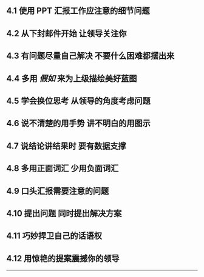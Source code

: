 ## 4.1 使用 PPT 汇报工作应注意的细节问题

## 4.2 从下封邮件开始 让领导关注你

## 4.3 有问题尽量自己解决 不要什么困难都摆出来

## 4.4 多用 *假如* 来为上级描绘美好蓝图

## 4.5 学会换位思考 从领导的角度考虑问题

## 4.6 说不清楚的用手势 讲不明白的用图示

## 4.7 说结论讲结果时 要有数据支撑

## 4.8 多用正面词汇 少用负面词汇

## 4.9 口头汇报需要注意的问题

## 4.10 提出问题 同时提出解决方案

## 4.11 巧妙捍卫自己的话语权

## 4.12 用惊艳的提案震撼你的领导

---

